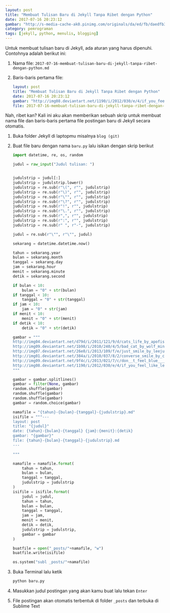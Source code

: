 ```yaml
---
layout: post
title: "Membuat Tulisan Baru di Jekyll Tanpa Ribet dengan Python"
date: 2017-07-16 20:23:12
gambar: "http://s-media-cache-ak0.pinimg.com/originals/da/ed/fb/daedfb39127c800eddecbe906b884d45.jpg"
category: pemrograman
tags: [jekyll, python, menulis, blogging]
---
```


Untuk membuat tulisan baru di Jekyll, ada aturan yang harus dipenuhi. Contohnya adalah berikut ini:

1. Nama file: `2017-07-16-membuat-tulisan-baru-di-jekyll-tanpa-ribet-dengan-python.md`

2. Baris-baris pertama file:

    ```yaml
    layout: post
    title: "Membuat Tulisan Baru di Jekyll Tanpa Ribet dengan Python"
    date: 2017-07-16 20:23:12
    gambar: "http://img08.deviantart.net/1190/i/2012/030/e/4/if_you_feel_like_letting_go____by_nostalgicchills-d4o6rmv.jpg"
    file: 2017-07-16-membuat-tulisan-baru-di-jekyll-tanpa-ribet-dengan-python.md
    ```

Nah, ribet kan? Kali ini aku akan memberikan sebuah skrip untuk membuat nama file dan baris-baris pertama file postingan baru di Jekyll secara otomatis.

1. Buka folder Jekyll di laptopmu misalnya `blog (git)`
2. Buat file baru dengan nama `baru.py` lalu isikan dengan skrip berikut

    ```python
    import datetime, re, os, random

    judul = raw_input("Judul tulisan: ")


    judulstrip = judul[:]
    judulstrip = judulstrip.lower()
    judulstrip = re.sub(r"\(", r"", judulstrip)
    judulstrip = re.sub(r"\)", r"", judulstrip)
    judulstrip = re.sub(r"\"", r"", judulstrip)
    judulstrip = re.sub(r"\?", r"", judulstrip)
    judulstrip = re.sub(r"!", r"", judulstrip)
    judulstrip = re.sub(r"\.", r"", judulstrip)
    judulstrip = re.sub(r",", r"", judulstrip)
    judulstrip = re.sub(r":", r"", judulstrip)
    judulstrip = re.sub(r" ", r"-", judulstrip)

    judul = re.sub(r"\"", r"\"", judul)

    sekarang = datetime.datetime.now()

    tahun = sekarang.year
    bulan = sekarang.month
    tanggal = sekarang.day
    jam = sekarang.hour
    menit = sekarang.minute
    detik = sekarang.second

    if bulan < 10:
        bulan = "0" + str(bulan)
    if tanggal < 10:
        tanggal = "0" + str(tanggal)
    if jam < 10:
        jam = "0" + str(jam)
    if menit < 10:
        menit = "0" + str(menit)
    if detik < 10:
        detik = "0" + str(detik)

    gambar = """
    http://img04.deviantart.net/d79d/i/2011/121/9/d/cats_life_by_apofiss-d3fb1qw.jpg
    http://img09.deviantart.net/1b98/i/2010/240/4/5/bad_cat_by_wolf_minori-d2xg0ji.jpg
    http://img07.deviantart.net/26e0/i/2013/109/f/e/just_smile_by_leejun35-d629j5x.jpg
    http://img01.deviantart.net/384a/i/2010/037/8/2/converse_smile_by_choifreako.jpg
    http://img09.deviantart.net/9f4c/i/2013/021/7/c/don__t_feel_blue____by_janneo-d38by92.jpg
    http://img08.deviantart.net/1190/i/2012/030/e/4/if_you_feel_like_letting_go____by_nostalgicchills-d4o6rmv.jpg
    """

    gambar = gambar.splitlines()
    gambar = filter(None, gambar)
    random.shuffle(gambar)
    random.shuffle(gambar)
    random.shuffle(gambar)
    gambar = random.choice(gambar)

    namafile = "{tahun}-{bulan}-{tanggal}-{judulstrip}.md"
    isifile = """---
    layout: post
    title: "{judul}"
    date: {tahun}-{bulan}-{tanggal} {jam}:{menit}:{detik}
    gambar: "{gambar}"
    file: {tahun}-{bulan}-{tanggal}-{judulstrip}.md
    ---

    """

    namafile = namafile.format(
        tahun = tahun,
        bulan = bulan,
        tanggal = tanggal,
        judulstrip = judulstrip
    )
    isifile = isifile.format(
        judul = judul,
        tahun = tahun,
        bulan = bulan,
        tanggal = tanggal,
        jam = jam,
        menit = menit,
        detik = detik,
        judulstrip = judulstrip,
        gambar = gambar
    )

    buatfile = open("_posts/"+namafile, "w")
    buatfile.write(isifile)

    os.system("subl _posts/"+namafile)
    ```

3. Buka Terminal lalu ketik

    ```bash
    python baru.py
    ```

4. Masukkan judul postingan yang akan kamu buat lalu tekan `Enter`

5. File postingan akan otomatis terbentuk di folder `_posts` dan terbuka di Sublime Text